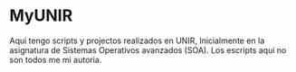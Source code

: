 # MyUNIR
Aqui tengo scripts y projectos realizados en UNIR, Inicialmente en la asignatura de Sistemas Operativos avanzados (SOA).
Los escripts aqui no son todos me mi autoria.
